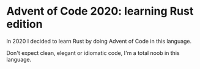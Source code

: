 # Advent of Code 2020: learning Rust edition

In 2020 I decided to learn Rust by doing Advent of Code in this language.

Don't expect clean, elegant or idiomatic code, I'm a total noob in this language.